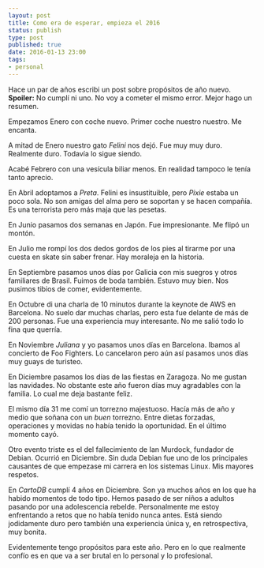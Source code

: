 ```yaml
--- 
layout: post
title: Como era de esperar, empieza el 2016
status: publish
type: post
published: true
date: 2016-01-13 23:00
tags: 
- personal
---
```


Hace un par de años escribi un post sobre propósitos de año nuevo. **Spoiler:** No cumplí ni uno.
No voy a cometer el mismo error. Mejor hago un resumen.

Empezamos Enero con coche nuevo. Primer coche nuestro nuestro. Me encanta.

A mitad de Enero nuestro gato *Felini* nos dejó. Fue muy muy duro. Realmente duro. Todavía lo sigue siendo.

Acabé Febrero con una vesícula biliar menos. En realidad tampoco le tenía tanto aprecio.

En Abril adoptamos a *Preta*. Felini es insustituible, pero *Pixie* estaba un poco sola. No son amigas del alma pero se soportan y se hacen compañía. Es una terrorista pero más maja que las pesetas.

En Junio pasamos dos semanas en Japón. Fue impresionante. Me flipó un montón.

En Julio me rompí los dos dedos gordos de los pies al tirarme por una cuesta en skate sin saber frenar. Hay moraleja en la historia.

En Septiembre pasamos unos días por Galicia con mis suegros y otros familiares de Brasil. Fuimos de boda también. Estuvo muy bien. Nos pusimos tibios de comer, evidentemente.

En Octubre di una charla de 10 minutos durante la keynote de AWS en Barcelona. No suelo dar muchas charlas, pero esta fue delante de más de 200 personas. Fue una experiencia muy interesante. No me salió todo lo fina que querría.

En Noviembre *Juliana* y yo pasamos unos días en Barcelona. Ibamos al concierto de Foo Fighters. Lo cancelaron pero aún así pasamos unos días muy guays de turisteo.

En Diciembre pasamos los días de las fiestas en Zaragoza. No me gustan las navidades. No obstante este año fueron días muy agradables con la familia. Lo cual me deja bastante feliz.

El mismo día 31 me comí un torrezno majestuoso. Hacía más de año y medio que soñana con un *buen* torrezno. Entre dietas forzadas, operaciones y movidas no había tenido la oportunidad. En el último momento cayó.

Otro evento triste es el del fallecimiento de Ian Murdock, fundador de Debian. Ocurrió en Diciembre. Sin duda Debian fue uno de los principales causantes de que empezase mi carrera en los sistemas Linux. Mis mayores respetos.


En *CartoDB* cumplí 4 años en Diciembre. Son ya muchos años en los que ha habido momentos de todo tipo. Hemos pasado de ser niños a adultos pasando por una adolescencia rebelde. Personalmente me estoy enfrentando a retos que no había tenido nunca antes. Está siendo jodidamente duro pero también una experiencia única y, en retrospectiva, muy bonita.

Evidentemente tengo propósitos para este año. Pero en lo que realmente confío es en que va a ser brutal en lo personal y lo profesional.
